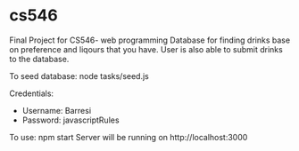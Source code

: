 # cs546
Final Project for CS546- web programming
Database for finding drinks base on preference and liqours that you have.
User is also able to submit drinks to the database.

To seed database: node tasks/seed.js

Credentials: 
- Username: Barresi
- Password: javascriptRules

To use: npm start
Server will be running on http://localhost:3000

